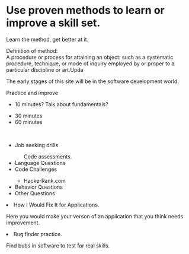 <!DOCTYPE html>
<html>

<body>

<h1>Use proven methods to learn or improve a skill set.</h1>
<p>Learn the method, get better at it.</p>
<p>Definition of method: <br>
A procedure or process for attaining an object: such as a systematic procedure, technique, or mode of inquiry employed by or proper to a particular discipline or art.Upda</p>
<p>The early stages of this site will be in the software development world.</p>
<p>Practice and improve</p>
     <ul> 
     <li> 10 minutes? Talk about fundamentals? </li>
     <ul></ul>
     <li> 30 minutes </li>
      <li> 60 minutes</li> 
     </ul>
     <ul>
</ul>
<br>
 <ul> 
     <li> Job seeking drills</li>
     <ul>Code assessments.</ul>
     <li> Language Questions</li>
      <li> Code Challenges</li> <ul>
     <li>HackerRank.com</li></ul>
      <li> Behavior Questions</li> 
          <li> Other Questions</li> 
     </ul>
<li>How I Would Fix It for Applications. </li><p>Here you would make your verson of an application that you think needs improvement.<li>Bug finder practice. </li><p>Find bubs in software to test for real skills.</p>
     <ul>
</ul>
     
</body>
</html>
